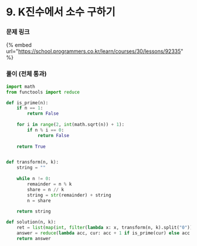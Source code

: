 # 9. K진수에서 소수 구하기

### 문제 링크

{% embed url="https://school.programmers.co.kr/learn/courses/30/lessons/92335" %}

### 풀이 (전체 통과)

```python
import math
from functools import reduce

def is_prime(n):
    if n == 1:
        return False
    
    for i in range(2, int(math.sqrt(n)) + 1):
        if n % i == 0:
            return False
        
    return True


def transform(n, k):
    string = ""
    
    while n != 0:
        remainder = n % k
        share = n // k
        string = str(remainder) + string
        n = share
        
    return string

def solution(n, k):
    ret = list(map(int, filter(lambda x: x, transform(n, k).split("0"))))
    answer = reduce(lambda acc, cur: acc + 1 if is_prime(cur) else acc + 0, ret, 0)
    return answer
```
